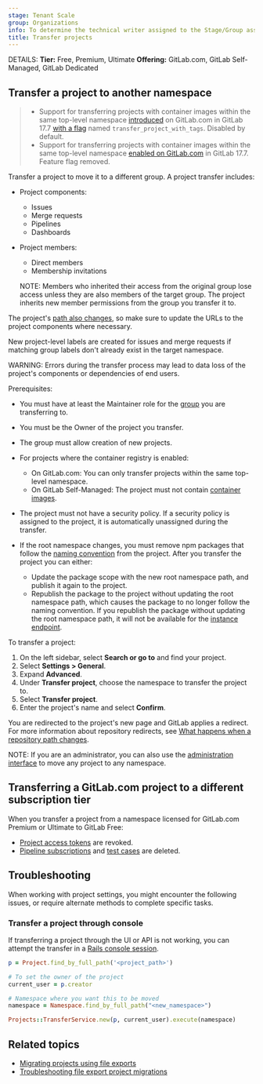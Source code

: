 ```yaml
---
stage: Tenant Scale
group: Organizations
info: To determine the technical writer assigned to the Stage/Group associated with this page, see https://handbook.gitlab.com/handbook/product/ux/technical-writing/#assignments
title: Transfer projects
---
```


DETAILS:
**Tier:** Free, Premium, Ultimate
**Offering:** GitLab.com, GitLab Self-Managed, GitLab Dedicated

## Transfer a project to another namespace

> - Support for transferring projects with container images within the same top-level namespace [introduced](https://gitlab.com/gitlab-org/gitlab/-/issues/499163) on GitLab.com in GitLab 17.7 [with a flag](../../../administration/feature_flags.md) named `transfer_project_with_tags`. Disabled by default.
> - Support for transferring projects with container images within the same top-level namespace [enabled on GitLab.com](https://gitlab.com/gitlab-org/gitlab/-/issues/499163) in GitLab 17.7. Feature flag removed.

Transfer a project to move it to a different group.
A project transfer includes:

- Project components:
  - Issues
  - Merge requests
  - Pipelines
  - Dashboards
- Project members:
  - Direct members
  - Membership invitations

   NOTE:
   Members who inherited their access from the original group lose access
   unless they are also members of the target group. The project inherits
   new member permissions from the group you transfer it to.

The project's [path also changes](../repository/index.md#repository-path-changes), so make sure to update the URLs to the project components where necessary.

New project-level labels are created for issues and merge requests if matching group labels don't already exist in the target namespace.

WARNING:
Errors during the transfer process may lead to data loss of the project's components or dependencies of end users.

Prerequisites:

- You must have at least the Maintainer role for the [group](../../group/_index.md#create-a-group) you are transferring to.
- You must be the Owner of the project you transfer.
- The group must allow creation of new projects.
- For projects where the container registry is enabled:
  - On GitLab.com: You can only transfer projects within the same top-level namespace.
  - On GitLab Self-Managed: The project must not contain [container images](../../packages/container_registry/_index.md#move-or-rename-container-registry-repositories).
- The project must not have a security policy.
  If a security policy is assigned to the project, it is automatically unassigned during the transfer.
- If the root namespace changes, you must remove npm packages that follow the [naming convention](../../packages/npm_registry/_index.md#naming-convention) from the project.
  After you transfer the project you can either:

  - Update the package scope with the new root namespace path, and publish it again to the project.
  - Republish the package to the project without updating the root namespace path, which causes the package to no longer follow the naming convention.
    If you republish the package without updating the root namespace path, it will not be available for the [instance endpoint](../../packages/npm_registry/_index.md#install-from-an-instance).

To transfer a project:

1. On the left sidebar, select **Search or go to** and find your project.
1. Select **Settings > General**.
1. Expand **Advanced**.
1. Under **Transfer project**, choose the namespace to transfer the project to.
1. Select **Transfer project**.
1. Enter the project's name and select **Confirm**.

You are redirected to the project's new page and GitLab applies a redirect. For more information about repository redirects, see [What happens when a repository path changes](../repository/index.md#repository-path-changes).

NOTE:
If you are an administrator, you can also use the [administration interface](../../../administration/admin_area.md#administering-projects)
to move any project to any namespace.

## Transferring a GitLab.com project to a different subscription tier

When you transfer a project from a namespace licensed for GitLab.com Premium or Ultimate to GitLab Free:

- [Project access tokens](../settings/project_access_tokens.md) are revoked.
- [Pipeline subscriptions](../../../ci/pipelines/_index.md#trigger-a-pipeline-when-an-upstream-project-is-rebuilt-deprecated)
  and [test cases](../../../ci/test_cases/_index.md) are deleted.

## Troubleshooting

When working with project settings, you might encounter the following issues, or require alternate methods to complete specific tasks.

### Transfer a project through console

If transferring a project through the UI or API is not working, you can attempt the transfer in a [Rails console session](../../../administration/operations/rails_console.md#starting-a-rails-console-session).

```ruby
p = Project.find_by_full_path('<project_path>')

# To set the owner of the project
current_user = p.creator

# Namespace where you want this to be moved
namespace = Namespace.find_by_full_path("<new_namespace>")

Projects::TransferService.new(p, current_user).execute(namespace)
```

## Related topics

- [Migrating projects using file exports](import_export.md)
- [Troubleshooting file export project migrations](import_export_troubleshooting.md)

